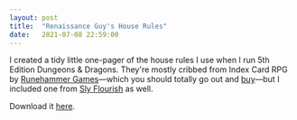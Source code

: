 ```yaml
---
layout: post
title:  "Renaissance Guy's House Rules"
date:   2021-07-08 22:59:00
---
```


I created a tidy little one-pager of the house rules I use when I run 5th Edition Dungeons & Dragons. They're mostly cribbed from Index Card RPG by [Runehammer Games](https://www.runehammer.online/)—which you should totally go out and [buy](https://www.drivethrurpg.com/browse/pub/10923/RUNEHAMMER-GAMES)—but I included one from [Sly Flourish](https://slyflourish.com/) as well.

Download it [here](/downloads/renaissance-guys-house-rules.pdf).
